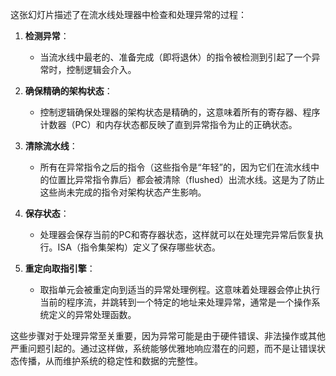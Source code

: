  这张幻灯片描述了在流水线处理器中检查和处理异常的过程：

1. **检测异常**：
   - 当流水线中最老的、准备完成（即将退休）的指令被检测到引起了一个异常时，控制逻辑会介入。

2. **确保精确的架构状态**：
   - 控制逻辑确保处理器的架构状态是精确的，这意味着所有的寄存器、程序计数器（PC）和内存状态都反映了直到异常指令为止的正确状态。

3. **清除流水线**：
   - 所有在异常指令之后的指令（这些指令是“年轻”的，因为它们在流水线中的位置比异常指令靠后）都会被清除（flushed）出流水线。这是为了防止这些尚未完成的指令对架构状态产生影响。

4. **保存状态**：
   - 处理器会保存当前的PC和寄存器状态，这样就可以在处理完异常后恢复执行。ISA（指令集架构）定义了保存哪些状态。

5. **重定向取指引擎**：
   - 取指单元会被重定向到适当的异常处理例程。这意味着处理器会停止执行当前的程序流，并跳转到一个特定的地址来处理异常，通常是一个操作系统定义的异常处理函数。

这些步骤对于处理异常至关重要，因为异常可能是由于硬件错误、非法操作或其他严重问题引起的。通过这样做，系统能够优雅地响应潜在的问题，而不是让错误状态传播，从而维护系统的稳定性和数据的完整性。
